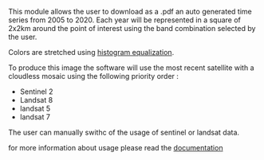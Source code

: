 This module allows the user to download as a .pdf an auto generated time series from 2005 to 2020. 
Each year will be represented in a square of 2x2km around the point of interest using the band combination selected by the user. 

Colors are stretched using [histogram equalization](https://en.wikipedia.org/wiki/Histogram_equalization).

To produce this image the software will use the most recent satellite with a cloudless mosaic using the following priority order :  

- Sentinel 2  
- Landsat 8  
- landsat 5  
- landsat 7  
  
The user can manually swithc of the usage of sentinel or landsat data. 

for more information about usage please read the [documentation](./doc/doc.md)